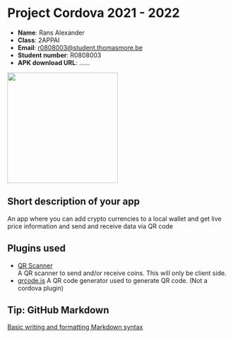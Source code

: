 # Project Cordova 2021 - 2022

- **Name**: Rans Alexander
- **Class**: 2APPAI
- **Email**: <a href="mailto:r0808003@student.thomasmore.be">r0808003@student.thomasmore.be</a>
- **Student number**: R0808003
- **APK download URL**: ......

<img src="https://i.imgur.com/CiOAXn1.jpg" width="250">

## Short description of your app

An app where you can add crypto currencies to a local wallet and get live price information and send and receive data via QR code

## Plugins used

- [QR Scanner](https://ionicframework.com/docs/native/qr-scanner)  
A QR scanner to send and/or receive coins. This will only be client side.
- [qrcode.js](http://davidshimjs.github.io/qrcodejs/)
A QR code generator used to generate QR code. (Not a cordova plugin)


## Tip: GitHub Markdown
[Basic writing and formatting Markdown syntax](https://docs.github.com/en/github/writing-on-github/basic-writing-and-formatting-syntax)

